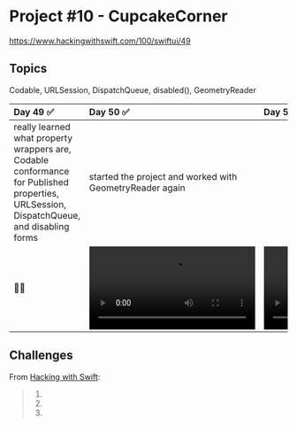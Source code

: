 # Project #10 - CupcakeCorner

https://www.hackingwithswift.com/100/swiftui/49

## Topics
Codable, URLSession, DispatchQueue, disabled(),  GeometryReader

|Day 49 :white_check_mark: | Day 50 :white_check_mark: | Day 51 :white_check_mark: | Day 52 :white_check_mark: |
|:--|:--|:--|:--|
| really learned what property wrappers are, Codable conformance for Published properties, URLSession, DispatchQueue, and disabling forms | started the project and worked with GeometryReader again |    |    |
| :woman_technologist: |![D50](Data/D50.mov)|![D51](Data/D51.mov)|![D52](Data/D52.mov)|

## Challenges

From [Hacking with Swift]():
>1.
>2.
>3.
